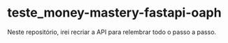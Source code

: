 # teste_money-mastery-fastapi-oaph
Neste repositório, irei recriar a API para relembrar todo o passo a passo. 
